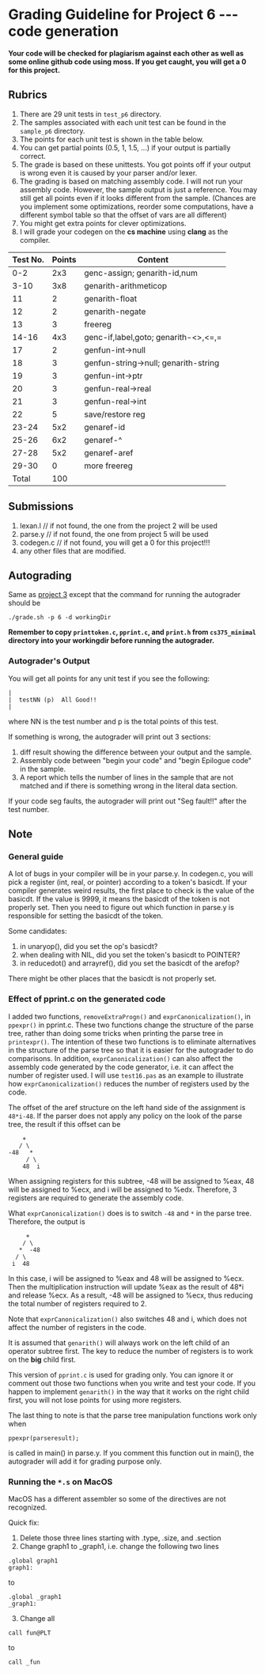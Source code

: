 # Grading Guideline for Project 6 --- code generation

**Your code will be checked for plagiarism against each other as well as some online 
github code using moss. 
If you get caught, you will get a 0 for this project.**

## Rubrics

1. There are 29 unit tests in `test_p6` directory.
2. The samples associated with each unit test can be found in the `sample_p6` directory.
3. The points for each unit test is shown in the table below.
4. You can get partial points (0.5, 1, 1.5, ...) if your output is partially correct.
5. The grade is based on these unittests. 
   You got points off if your output is wrong even it is caused by your parser 
   and/or lexer.
6. The grading is based on matching assembly code. 
   I will not run your assembly code. 
   However, the sample output is just a reference. 
   You may still get all points even if it looks different from the sample. 
   (Chances are you implement some optimizations, reorder some computations, have 
   a different symbol table so that the offset of vars are all different)
7. You might get extra points for clever optimizations.
8. I will grade your codegen on the **cs machine** using **clang** as the compiler. 


| Test No. | Points | Content                                |
| -------- | ------ | -------------------------------------- |
| 0-2      | 2x3    | genc-assign; genarith-id,num           |
| 3-10     | 3x8    | genarith-arithmeticop                  |
| 11       | 2      | genarith-float                         |
| 12       | 2      | genarith-negate                        |
| 13       | 3      | freereg                                |
| 14-16    | 4x3    | genc-if,label,goto; genarith-<>,<=,=   |
| 17       | 2      | genfun-int->null                       |
| 18       | 3      | genfun-string->null; genarith-string   |
| 19       | 3      | genfun-int->ptr                        |
| 20       | 3      | genfun-real->real                      |
| 21       | 3      | genfun-real->int                       |
| 22       | 5      | save/restore reg                       |
| 23-24    | 5x2    | genaref-id                             |
| 25-26    | 6x2    | genaref-^                              |
| 27-28    | 5x2    | genaref-aref                           |
| 29-30    | 0      | more freereg                           |
| Total    | 100    |                                        | 


## Submissions

1. lexan.l   // if not found, the one from the project 2 will be used
2. parse.y   // if not found, the one from project 5 will be used
3. codegen.c // if not found, you will get a 0 for this project!!!
4. any other files that are modified.

## Autograding

Same as [project 3](https://github.com/zhanglx13/CS375_Compilers_Autograder/blob/master/rubrics/p3.md#Autograding)
except that the command for running the autograder should be 
```
./grade.sh -p 6 -d workingDir
```

**Remember to copy `printtoken.c`, `pprint.c`, and `print.h` from `cs375_minimal`
directory into your workingdir before running the autograder.**

### Autograder's Output

You will get all points for any unit test if you see the following:
```
|
|  testNN (p)  All Good!!
|
```
where NN is the test number and p is the total points of this test. 

If something is wrong, the autograder will print out 3 sections: 

1. diff result showing the difference between your output and the sample.
2. Assembly code between "begin your code" and "begin Epilogue code" in the sample.
3. A report which tells the number of lines in the sample that are not matched and
   if there is something wrong in the literal data section.
   
If your code seg faults, the autograder will print out "Seg fault!!" after the
test number.

## Note

### General guide

A lot of bugs in your compiler will be in your parse.y. 
In codegen.c, you will pick a register (int, real, or pointer) according to a 
token's basicdt. 
If your compiler generates weird results, the first place to check is the value 
of the basicdt. 
If the value is 9999, it means the basicdt of the token is not properly set. 
Then you need to figure out which function in parse.y is responsible for setting 
the basicdt of the token. 

Some candidates:

1. in unaryop(), did you set the op's basicdt?
2. when dealing with NIL, did you set the token's basicdt to POINTER?
3. in reducedot() and arrayref(), did you set the basicdt of the arefop?

There might be other places that the basicdt is not properly set. 

### Effect of pprint.c on the generated code

I added two functions, `removeExtraProgn()` and `exprCanonicalization()`, in 
`ppexpr()` in pprint.c. 
These two functions change the structure of the parse tree, rather than doing some
tricks when printing the parse tree in `printexpr()`.
The intention of these two functions is to eliminate alternatives in the structure
of the parse tree so that it is easier for the autograder to do comparisons.
In addition, `exprCanonicalization()` can also affect the assembly code generated 
by the code generator, i.e. it can affect the number of register used.
I will use `test16.pas` as an example to illustrate how `exprCanonicalization()` 
reduces the number of registers used by the code.

The offset of the aref structure on the left hand side of the assignment is `48*i-48`. 
If the parser does not apply any policy on the look of the parse tree, the result 
if this offset can be
```
    +
   / \
-48   *
     / \
    48  i
```
When assigning registers for this subtree, -48 will be assigned to %eax, 
48 will be assigned to %ecx, and i will be assigned to %edx. 
Therefore, 3 registers are required to generate the assembly code.

What `exprCanonicalization()` does is to switch `-48` and `*` in the parse tree.
Therefore, the output is 
```
     +
    / \ 
   *  -48
  / \
 i  48
```
In this case, i will be assigned to %eax and 48 will be assigned to %ecx. 
Then the multiplication instruction will update %eax as the result of 48*i
and release %ecx.
As a result, -48 will be assigned to %ecx, thus reducing the total number of registers
required to 2.

Note that `exprCanonicalization()` also switches 48 and i, which does not affect 
the number of registers in the code.

It is assumed that `genarith()` will always work on the left child of an operator 
subtree first. 
The key to reduce the number of registers is to work on the **big** child first.

This version of `pprint.c` is used for grading only.
You can ignore it or comment out those two functions when you write and test your
code. 
If you happen to implement `genarith()` in the way that it works on the right child
first, you will not lose points for using more registers.

The last thing to note is that the parse tree manipulation functions work only when
```
ppexpr(parseresult);
```
is called in main() in parse.y. 
If you comment this function out in main(), the autograder will add it for grading
purpose only. 


### Running the `*.s` on MacOS

MacOS has a different assembler so some of the directives are not recognized. 

Quick fix:

1. Delete those three lines starting with .type, .size, and .section
2. Change graph1 to \_graph1, i.e. change the following two lines
```
.global graph1
graph1:
```
to 
```
.global _graph1
_graph1:
```
3. Change all
```
call fun@PLT
```
to 
```
call _fun
```
